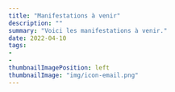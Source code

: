 ```yaml
---
title: "Manifestations à venir"
description: ""
summary: "Voici les manifestations à venir."
date: 2022-04-10
tags:
- 
- 
thumbnailImagePosition: left
thumbnailImage: "img/icon-email.png"
---
```

